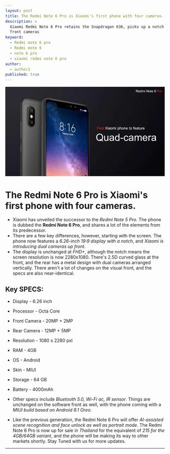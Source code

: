 ```yaml
---
layout: post
title: The Redmi Note 6 Pro is Xiaomi's first phone with four cameras.
description: >
  Xiaomi Redmi Note 6 Pro retains the Snapdragon 636, picks up a notch and dual
  front cameras
keyword:
  - Redmi mote 6 pro
  - Redmi mote 6
  - note 6 pro
  - xiaomi redmi note 6 pro
author:
  - author1
published: true
---
```


![r6](/assets/img/blog/r6.jpg)

# The Redmi Note 6 Pro is Xiaomi's first phone with four cameras.

* Xiaomi has unveiled the successor to the *Redmi Note 5 Pro*. The phone is dubbed the **Redmi Note 6 Pro**, and shares a lot of the elements from its predecessor.
* There are a few key differences, however, starting with the screen. The phone now features a *6.26-inch 19:9 display with a notch*, and *Xiaomi is introducing dual cameras up front*.
* The display is unchanged at *FHD+*, although the notch means the screen resolution is now 2280x1080. There's 2.5D curved glass at the front, and the rear has a metal design with dual cameras arranged vertically. There aren't a lot of changes on the visual front, and the specs are also near-identical.

## Key SPECS:
 * Display       - 6.26 inch   
 * Processor     - Octa Core  
 * Front Camera  - 20MP + 2MP     
 * Rear Camera   - 12MP + 5MP     
 * Resolution    - 1080 x 2280 pxl
 * RAM           - 4GB           
 * OS            - Android        
 * Skin          - MIUI           
 * Storage       - 64 GB          
 * Battery       - 4000mAh        

* Other specs include *Bluetooth 5.0, Wi-Fi ac, IR sensor*. Things are unchanged on the software front as well, with the phone coming with a *MIUI build based on Android 8.1 Oreo*.

* Like the previous generation, the Redmi Note 6 Pro will offer *AI-assisted scene recognition and face unlock as well as portrait mode*. The Redmi Note 6 Pro is now up for sale in *Thailand* for the equivalent of *215 for the 4GB/64GB variant*, and the phone will be making its way to other markets shortly.
Stay Tuned with us for more updates.
---
